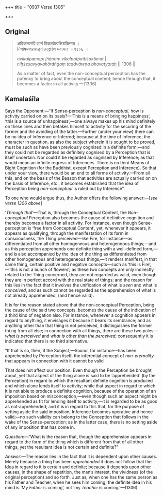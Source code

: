+++
title = "0937 Verse 1306"

+++
## Original 
>
> अविकल्पमपि ज्ञानं विकल्पोत्पत्तिशक्तिमत् ।  
> निःशेषव्यवहाराङ्गं तद्द्वारेण भवत्यतः ॥ १३०६ ॥ 
>
> *avikalpamapi jñānaṃ vikalpotpattiśaktimat* \|  
> *niḥśeṣavyavahārāṅgaṃ taddvāreṇa bhavatyataḥ* \|\| 1306 \|\| 
>
> As a matter of fact, even the non-conceptual perception has the potency to bring about the conceptual content; hence through that, it becomes a factor in all activity.—(1306)



## Kamalaśīla

Says the Opponent:—“If Sense-perception is *non-conceptual*, how is activity carried on on its basis?—‘This is a means of bringing happiness’, ‘this is a source of unhappiness’,—one always makes up his mind definitely on these lines and then betakes himself to activity for the securing of the former and the avoiding of the latter.—Further (under your view) there can be no idea of Inference or Inferred; because at the time of Inference, the character in question, as also the subject wherein it is sought to be proved, must be such as have been previously cognised in a definite form;—and they could not be regarded as definitely cognised by a Perception that is itself uncertain. Nor could it be regarded as cognised by Inference; as that would mean an infinite regress of Inferences. There is no third Means of Bight Cognition (for the Buddhist, except Perception and Inference). So that under your view, there would be an end to all forms of activity.—From all this, and on the basis of the Beason that activities are actually carried on on the basis of Inference, etc., it becomes established that the idea of Perception being *non-conceptual* is ruled out by Inference”.

To one who would argue thus, the Author offers the following answer:—[*see verse 1306 above*]

‘*Through that*’—That is, through the Conceptual Content, the *Non-conceptual* Perception also becomes the cause of definitive cognition and thereby becomes a factor in all activity. For instance, even though Sense-perception is ‘free from Conceptual Content’, yet, whenever it appears, it appears as qualifying, through the manifestation of its form in consciousness, the Thing perceived—like Fire, for instance—as differentiated from all other homogeneous and heterogeneous things;—and as this perception apprehends one definite thing with a well-defined form,—and is also accompanied by the idea of the thing as differentiated from other homogeneous and heterogeneous things,—it renders manifest, in that same thing, certain positive and negative concepts—such as ‘this is Fire’,—‘this is not a bunch of flowers’; as these two concepts are only indirectly related to the Thing concerned, they are not regarded as valid, even though they are in perfect accord with the real state of things; and the reason for this lies in the fact that it involves the unification of what is *seen* and what is *conceived*, and as such cannot be regarded as the apprehension of what is not already apprehended, (and hence valid).

It is for the reason stated above that the non-conceptual Perception, being the cause of the said two concepts, becomes the cause of the indication of a third kind of negation also. For instance, whenever a cognition appears in regard to anything, it envisages it because it bears its semblance; and as anything other than that thing is not perceived, it distinguishes the former thi ng from all else; in connection with all things, there are these two poles—*what is perceived* and *what is other than the perceived*; consequently it is indicated that there is no third alternative.

“If that is so, then, if the Subject,—Sound, for instance—has been apprehended by Perception itself, the inferential concept of *non-eternality* that appears in connection with it cannot be valid

That does not affect our position. Even though the Perception be brought about, yet that aspect of the thing alone is said to be ‘apprehended’ (by the Perception) in regard to which the resultant definite cognition is produced and which alone lends itself to activity; while that aspect in regard to which it is not able to produce a definite cognition, because of the operation of an imposition based on misconception,—even though such an aspect might be apprehended as fit for lending itself to activity,—it is regarded to be as good as not-apprehended; and it is in regard to this that, for the purpose of setting aside the said imposition, Inference becomes operative and hence valid;—no such validity can belong to the Conception that follows in the wake of the Sense-perception; as in the latter case, there is no setting aside of any imposition that has come in.

*Question*:—“What is the reason that, though the apprehension appears in regard to the form of the thing which is different from that of all other things, yet the resultant Idea is not certain and definite?”

*Answer*:—The reason lies in the fact that it is dependent upon other causes. Merely because a thing has been *apprehended* it does not follow that the Idea in regard to it is certain and definite; because it depends upon other causes, in the shape of repetition, the man’s interest, the vividness (of the original perception) and so forth. Just as, when one has the same person as his Father and Teacher, when he sees him coming, the definite idea in his mind is ‘My *Father* is coming’, not ‘my *Teacher* is coming’.—(1306)


